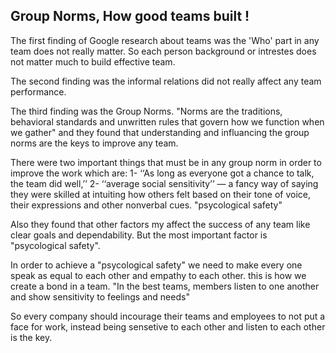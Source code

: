
## Group Norms, How good teams built !


The first finding of Google research about teams was the 'Who' part in any team does not really matter. So each person background or intrestes does not matter much to build effective team.

The second finding was the informal relations did not really affect any team performance. 

The third finding was the Group Norms. "Norms are the traditions, behavioral standards and unwritten rules that govern how we function when we gather" and they found that understanding and influancing the group norms are the keys to improve any team. 


There were two important things that must be in any group norm in order to improve the work which are:
1-  ‘‘As long as everyone got a chance to talk, the team did well,’’
2- ‘‘average social sensitivity’’ — a fancy way of saying they were skilled at intuiting how others felt based on their tone of voice, their expressions and other nonverbal cues. "psycological safety"


Also they found that other factors my affect the success of any team like clear goals and dependability. But the most important factor is "psycological safety".

In order to achieve a "psycological safety" we need to make every one speak as equal to each other and empathy to each other. this is how we create a bond in a team.  "In the best teams, members listen to one another and show sensitivity to feelings and needs"


So every company should incourage their teams and employees to not put a face for work, instead being sensetive to each other and listen to each other is the key.
